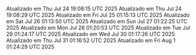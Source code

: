 Atualizado em Thu Jul 24 19:08:15 UTC 2025
Atualizado em Thu Jul 24 19:08:29 UTC 2025
Atualizado em Fri Jul 25 01:15:13 UTC 2025
Atualizado em Sat Jul 26 01:13:50 UTC 2025
Atualizado em Sun Jul 27 01:22:25 UTC 2025
Atualizado em Mon Jul 28 01:20:53 UTC 2025
Atualizado em Tue Jul 29 01:24:17 UTC 2025
Atualizado em Wed Jul 30 01:17:26 UTC 2025
Atualizado em Thu Jul 31 01:16:52 UTC 2025
Atualizado em Fri Aug  1 01:24:29 UTC 2025
